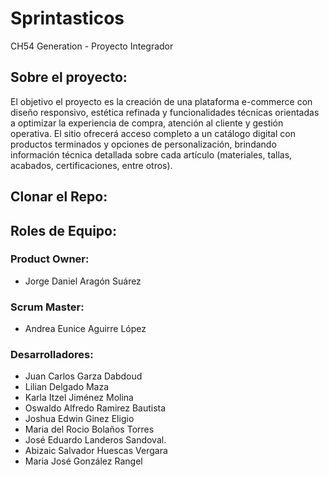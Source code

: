 # Sprintasticos
CH54 Generation - Proyecto Integrador  

## Sobre el proyecto:
El objetivo el proyecto es la creación de una plataforma e-commerce con diseño responsivo, estética refinada y funcionalidades técnicas orientadas a optimizar la experiencia de compra, atención al cliente y gestión operativa. El sitio ofrecerá acceso completo a un catálogo digital con productos terminados y opciones de personalización, brindando información técnica detallada sobre cada artículo (materiales, tallas, acabados, certificaciones, entre otros).

## Clonar el Repo:


## Roles de Equipo:
### Product Owner:
- Jorge Daniel Aragón Suárez

### Scrum Master:
- Andrea Eunice Aguirre López

### Desarrolladores:
- Juan Carlos Garza Dabdoud
- Lilian Delgado Maza
- Karla Itzel Jiménez Molina
- Oswaldo Alfredo Ramirez Bautista
- Joshua Edwin Ginez Eligio
- Maria del Rocio Bolaños Torres
- José Eduardo Landeros Sandoval.
- Abizaic Salvador Huescas Vergara
- Maria José González Rangel

